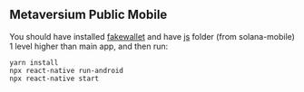 
## Metaversium Public Mobile

You should have installed [fakewallet](https://github.com/solana-mobile/mobile-wallet-adapter/tree/main/android/fakewallet) and have [js](https://github.com/solana-mobile/mobile-wallet-adapter/tree/main/js) folder (from solana-mobile) 1 level higher than main app, and then run:

```
yarn install
npx react-native run-android
npx react-native start
```